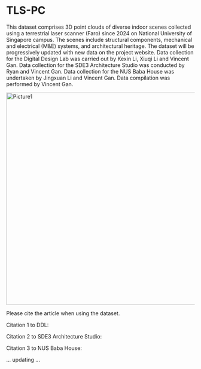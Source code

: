 # TLS-PC
This dataset comprises 3D point clouds of diverse indoor scenes collected using a terrestrial laser scanner (Faro) since 2024 on National University of Singapore campus. The scenes include structural components, mechanical and electrical (M&E) systems, and architectural heritage. The dataset will be progressively updated with new data on the project website. Data collection for the Digital Design Lab was carried out by Kexin Li, Xiuqi Li and Vincent Gan. Data collection for the SDE3 Architecture Studio was conducted by Ryan and Vincent Gan. Data collection for the NUS Baba House was undertaken by Jingxuan Li and Vincent Gan. Data compilation was performed by Vincent Gan.

<img width="1264" height="568" alt="Picture1" src="https://github.com/user-attachments/assets/3fe91ced-d7df-4e59-b26e-7d3440eaeead" />

Please cite the article when using the dataset.

Citation 1 to DDL:

Citation 2 to SDE3 Architecture Studio:

Citation 3 to NUS Baba House: 

... updating ...
